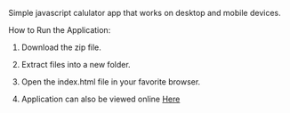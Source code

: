 Simple javascript calulator app that works on desktop and mobile devices.

How to Run the Application:

1. Download the zip file.
2. Extract files into a new folder.
3. Open the index.html file in your favorite browser.

4. Application can also be viewed online [Here](https://www.alexmorishita.com/Projects/Calculator/index.html)